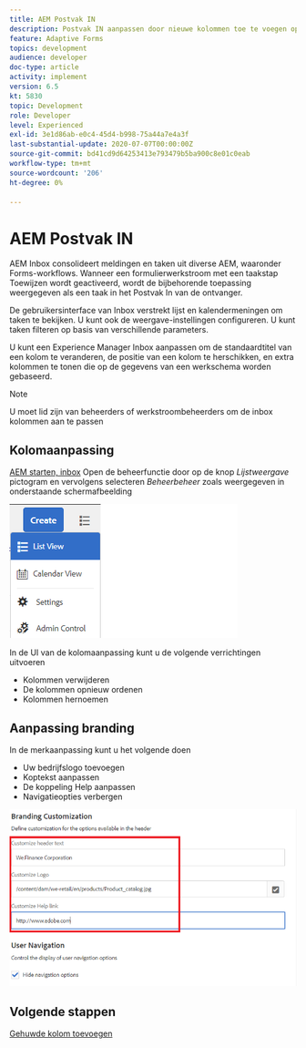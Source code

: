 ```yaml
---
title: AEM Postvak IN
description: Postvak IN aanpassen door nieuwe kolommen toe te voegen op basis van workflowgegevens
feature: Adaptive Forms
topics: development
audience: developer
doc-type: article
activity: implement
version: 6.5
kt: 5830
topic: Development
role: Developer
level: Experienced
exl-id: 3e1d86ab-e0c4-45d4-b998-75a44a7e4a3f
last-substantial-update: 2020-07-07T00:00:00Z
source-git-commit: bd41cd9d64253413e793479b5ba900c8e01c0eab
workflow-type: tm+mt
source-wordcount: '206'
ht-degree: 0%

---
```


# AEM Postvak IN

AEM Inbox consolideert meldingen en taken uit diverse AEM, waaronder Forms-workflows. Wanneer een formulierwerkstroom met een taakstap Toewijzen wordt geactiveerd, wordt de bijbehorende toepassing weergegeven als een taak in het Postvak In van de ontvanger.

De gebruikersinterface van Inbox verstrekt lijst en kalendermeningen om taken te bekijken. U kunt ook de weergave-instellingen configureren. U kunt taken filteren op basis van verschillende parameters.

U kunt een Experience Manager Inbox aanpassen om de standaardtitel van een kolom te veranderen, de positie van een kolom te herschikken, en extra kolommen te tonen die op de gegevens van een werkschema worden gebaseerd.

>[!NOTE]
>
>U moet lid zijn van beheerders of werkstroombeheerders om de inbox kolommen aan te passen

## Kolomaanpassing

[AEM starten, inbox](http://localhost:4502/aem/inbox)
Open de beheerfunctie door op de knop _Lijstweergave_ pictogram en vervolgens selecteren _Beheerbeheer_ zoals weergegeven in onderstaande schermafbeelding

![beheer](assets/open-customization.png)

In de UI van de kolomaanpassing kunt u de volgende verrichtingen uitvoeren

* Kolommen verwijderen
* De kolommen opnieuw ordenen
* Kolommen hernoemen

## Aanpassing branding

In de merkaanpassing kunt u het volgende doen

* Uw bedrijfslogo toevoegen
* Koptekst aanpassen
* De koppeling Help aanpassen
* Navigatieopties verbergen

![inbox-branding](assets/branding-customization.PNG)

## Volgende stappen

[Gehuwde kolom toevoegen](./add-married-column.md)

